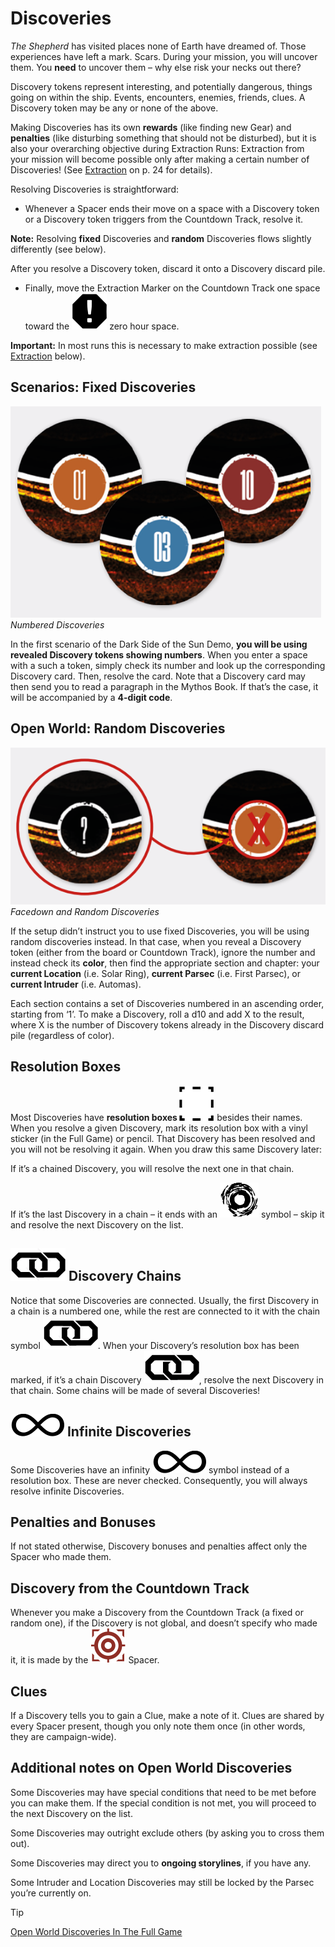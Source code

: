 # Discoveries

*The Shepherd* has visited places none of Earth have
dreamed of. Those experiences have left a mark.
Scars. During your mission, you will uncover them.
You **need** to uncover them – why else risk your
necks out there?

Discovery tokens represent interesting, and potentially dangerous, things going on within the ship.
Events, encounters, enemies, friends, clues. A Discovery token may be any or none of the above.

Making Discoveries has its own **rewards** (like finding new Gear) and **penalties** (like disturbing something that should not be disturbed), but it is also
your overarching objective during Extraction Runs:
Extraction from your mission will become possible
only after making a certain number of Discoveries!
(See [Extraction](extraction.md) on p. 24 for details).

Resolving Discoveries is straightforward:

- Whenever a Spacer ends their move on a
  space with a Discovery token or a Discovery
  token triggers from the Countdown Track,
  resolve it.

**Note:** Resolving **fixed** Discoveries and **random** Discoveries flows slightly differently (see below).

After you resolve a Discovery token, discard it onto
a Discovery discard pile.

- Finally, move the Extraction Marker on
  the Countdown Track one space toward the
![Zero Hour Icon](svg/icon-zero-hour.svg)  zero hour space.

**Important:** In most runs this is necessary to make
extraction possible (see [Extraction](extraction.md) below).

## Scenarios: Fixed Discoveries

![](img/numbered-discoveries.png)  
*Numbered Discoveries*

In the first scenario of the Dark Side of the Sun
Demo, **you will be using revealed Discovery tokens showing numbers**. When you enter a space
with a such a token, simply check its number and
look up the corresponding Discovery card. Then,
resolve the card. Note that a Discovery card may
then send you to read a paragraph in the Mythos
Book. If that’s the case, it will be accompanied by a
**4-digit code**.

## Open World: Random Discoveries

![](img/facedown-random-discovery.png)  
*Facedown and Random Discoveries*

If the setup didn’t instruct you to use fixed Discoveries, you will be using random discoveries instead.
In that case, when you reveal a Discovery token
(either from the board or Countdown Track), ignore
the number and instead check its **color**, then find
the appropriate section and chapter: your <strong class="blue">current
Location</strong> (i.e. Solar Ring), <strong class="yellow">current Parsec</strong> (i.e. First
Parsec), or <strong class="red">current Intruder</strong> (i.e. Automas).

Each section contains a set of Discoveries numbered in an ascending order, starting from ‘1’. To
make a Discovery, roll a d10 and add X to the result,
where X is the number of Discovery tokens already
in the Discovery discard pile (regardless of color).

## Resolution Boxes

Most Discoveries have **resolution boxes ![Resolution Box Icon](svg/icon-resolution-box.svg)** besides their names. When you resolve a given Discovery, mark its resolution box with a vinyl sticker
(in the Full Game) or pencil. That Discovery has
been resolved and you will not be resolving it again.
When you draw this same Discovery later:

If it’s a chained Discovery, you will resolve the next
one in that chain.

If it’s the last Discovery in a chain – it ends with an
![Antimony Threshold Icon](svg/icon-antinomy-threshold.svg "Antimony Threshold") symbol – skip it and resolve the next Discovery
on the list.

## ![Chain Icon](svg/icon-chain.svg) Discovery Chains

Notice that some Discoveries are connected. Usually, the first Discovery in a chain is a numbered one,
while the rest are connected to it with the chain
symbol ![Chain Icon](svg/icon-chain.svg). When your Discovery’s resolution box
has been marked, if it’s a chain Discovery ![Chain Icon](svg/icon-chain.svg), resolve the next Discovery in that chain. Some chains
will be made of several Discoveries!

## ![Infinity Icon](svg/icon-infinite.svg) Infinite Discoveries

Some Discoveries have an infinity ![Infinity Icon](svg/icon-infinite.svg) symbol instead of a resolution box. These are never checked.
Consequently, you will always resolve infinite Discoveries.

## Penalties and Bonuses

If not stated otherwise, Discovery bonuses and
penalties affect only the Spacer who made them.

## Discovery from the Countdown Track

Whenever you make a Discovery from the Countdown Track (a fixed or random one), if the Discovery
is not global, and doesn’t specify who made it, it is
made by the ![Target Icon](svg/icon-target.svg "Priority Target") Spacer.

## Clues

If a Discovery tells you to gain a Clue, make a note
of it. Clues are shared by every Spacer present,
though you only note them once (in other words,
they are campaign-wide).

## Additional notes on Open World Discoveries

Some Discoveries may have special conditions that
need to be met before you can make them. If the
special condition is not met, you will proceed to the
next Discovery on the list.

Some Discoveries may outright exclude others (by
asking you to cross them out).

Some Discoveries may direct you to **ongoing storylines**, if you have any.

Some Intruder and Location Discoveries may still be
locked by the Parsec you’re currently on.

> [!TIP]  
> [Open World Discoveries In The Full Game](open-world-discoveries-in-the-full-game.md)